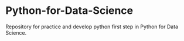 # Python-for-Data-Science
Repository for practice and develop python first step in Python for Data Science.
